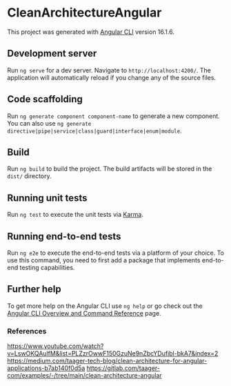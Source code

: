 # CleanArchitectureAngular

This project was generated with [Angular CLI](https://github.com/angular/angular-cli) version 16.1.6.

## Development server

Run `ng serve` for a dev server. Navigate to `http://localhost:4200/`. The application will automatically reload if you change any of the source files.

## Code scaffolding

Run `ng generate component component-name` to generate a new component. You can also use `ng generate directive|pipe|service|class|guard|interface|enum|module`.

## Build

Run `ng build` to build the project. The build artifacts will be stored in the `dist/` directory.

## Running unit tests

Run `ng test` to execute the unit tests via [Karma](https://karma-runner.github.io).

## Running end-to-end tests

Run `ng e2e` to execute the end-to-end tests via a platform of your choice. To use this command, you need to first add a package that implements end-to-end testing capabilities.

## Further help

To get more help on the Angular CLI use `ng help` or go check out the [Angular CLI Overview and Command Reference](https://angular.io/cli) page.

### References

https://www.youtube.com/watch?v=LswOKQAulfM&list=PLZzrOwwF150GzuNe9nZbcYDufibl-bkA7&index=2
https://medium.com/taager-tech-blog/clean-architecture-for-angular-applications-b7ab140f0d5a
https://gitlab.com/taager-com/examples/-/tree/main/clean-architecture-angular
